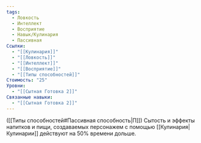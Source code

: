 ```yaml
---
tags:
  - Ловкость
  - Интеллект
  - Восприятие
  - Навык/Кулинария
  - Пассивная
Ссылки:
  - "[[Кулинария]]"
  - "[[Ловкость]]"
  - "[[Интеллект]]"
  - "[[Восприятие]]"
  - "[[Типы способностей]]"
Стоимость: "25"
Уровни:
  - "[[Сытная Готовка 2]]"
Связанные навыки:
  - "[[Сытная Готовка 2]]"
---
```

([[Типы способностей#Пассивная способность|П]]) Сытость и эффекты напитков и пищи, создаваемых персонажем с помощью [[Кулинария|Кулинарии]] действуют на 50% времени дольше. 